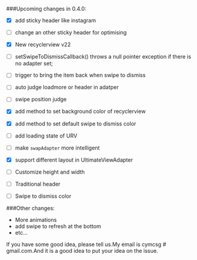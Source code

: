 ###Upcoming changes in 0.4.0:
- [x] add sticky header like instagram
- [ ] change an other sticky header for optimising
- [x] New recyclerview v22
- [ ] setSwipeToDismissCallback() throws a null pointer exception if there is no adapter set;
- [ ] trigger to bring the item back when swipe to dismiss
- [ ] auto judge loadmore or header in adatper
- [ ] swipe position judge
- [x] add method to set background color of recyclerview
- [x] add method to set default swipe to dismiss color
- [ ] add loading state of URV
- [ ] make ``swapAdapter`` more intelligent 
- [x] support different layout in UltimateViewAdapter
- [ ] Customize height and width
- [ ] Traditional header
- [ ] Swipe to dismiss color
 


###Other changes:
* More animations
* add swipe to refresh at the bottom
* etc...  




If you have some good idea, please tell us.My email is cymcsg # gmail.com.And it is a good idea to put your idea on the issue.
